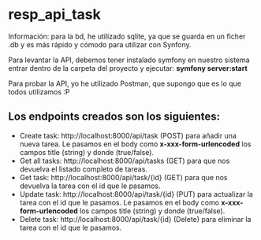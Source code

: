 # resp_api_task

Información: para la bd, he utilizado sqlite, ya que se guarda en un ficher .db y es más rápido y cómodo para utilizar con Synfony.

Para levantar la API, debemos tener instalado symfony en nuestro sistema entrar dentro de la carpeta del proyecto y ejecutar: **symfony server:start**

Para probar la API, yo he utilizado Postman, que supongo que es lo que todos utilizamos :P

Los endpoints creados son los siguientes:
- 
- Create task: http://localhost:8000/api/task (POST) para añadir una nueva tarea. Le pasamos en el body como **x-xxx-form-urlencoded** los campos title (string) y donde (true/false).
- Get all tasks: http://localhost:8000/api/tasks (GET) para que nos devuelva el listado completo de tareas.
- Get task: http://localhost:8000/api/task/{id} (GET) para que nos devuelva la tarea con el id que le pasamos.
- Update task: http://localhost:8000/api/task/{id} (PUT) para actualizar la tarea con el id que le pasamos. Le pasamos en el body como **x-xxx-form-urlencoded** los campos title (string) y donde (true/false).
- Delete task: http://localhost:8000/api/task/{id} (Delete) para eliminar la tarea con el id que le pasamos.

